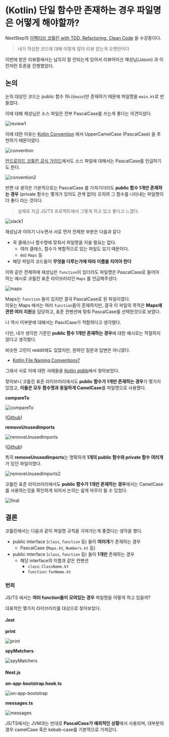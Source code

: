 # (Kotlin) 단일 함수만 존재하는 경우 파일명은 어떻게 해야할까?

NextStep의 [이펙티브 코틀린 with TDD, Refactoring, Clean Code](https://edu.nextstep.camp/c/Z9QeJlCi/) 을 수강중이다.  

> 내가 작성한 코드에 대해 이렇게 많이 리뷰 받는게 오랫만이다

이번에 받은 리뷰중에서는 납득이 잘 안되는게 있어서 리뷰어이신 재성님(Jason) 과 이런저런 토론을 진행했었다.  

## 논의

논의 대상인 코드는 public 함수 하나(`main`)만 존재하기 때문에 파일명을 `main.kt`로 만들었다.  
  
이에 대해 재성님은 소스 파일은 전부 PascalCase를 쓰는게 좋다는 의견이셨다.

![review1](./images/review1.png)

이에 대한 이유는 [Kotlin Convention](https://kotlinlang.org/docs/coding-conventions.html#source-file-names) 에서 UpperCamelCase (PascalCase) 을 추천하기 때문이였다.

![convention](./images/convention.png)

[안드로이드 코틀린 공식 가이드](https://developer.android.com/kotlin/style-guide?hl=ko#naming)에서도 소스 파일에 대해서는 PascalCase를 언급하기도 한다.

![convention2](./images/convention2.png)

반면 내 생각은 기본적으로는 PascalCase 를 가져가더라도 **public 함수 1개만 존재하는 경우** (private 함수는 몇개가 있어도 관계 없이) 오히려 그 함수를 나타내는 파일명이 더 좋다 라는 것이다.

> 실제로 지금 JS/TS 프로젝트에서 그렇게 하고 있고 좋다고 느꼈다.

![slack1](./images/slack1.png)

재성님과 이야기 나누면서 서로 먼저 전제한 부분은 다음과 같다

* 꼭 클래스나 함수명에 맞춰서 파일명을 지을 필요는 없다.
  * 여러 클래스, 함수가 복합적으로 있는 파일도 있기 때문이다.
  * ex) `Maps` 등
* 해당 파일의 코드들이 **무엇을 다루는가에 따라 이름을 지어야 한다**

이와 같은 전제하에 재성님은 `function`이 있더라도 파일명은 PascalCase로 들어야 하는 예시로 코틀린 표준 라이브러리인 `Maps` 를 언급해주셨다.

![maps](./images/maps.png)

Maps는 `function` 들이 있지만 결국 PascalCase로 된 파일이였다.  
이유는 Maps 에서는 여러 `function`들이 존재하지만, 결국 이 파일의 목적은 **Maps에 관한 여러 지원**을 담당하고, 표준 컨벤션에 맞춰 PascalCase를 선택한것으로 보였다.  
  
나 역시 이부분에 대해서는 PasclCase가 적합하다고 생각했다.  
  
다만, 내가 생각한 기준인 **public 함수 1개만 존재하는 경우**에 대한 예시로는 적절하지 않다고 생각했다.  

비슷한 고민이 reddit에도 있었지만, 원하던 질문과 답변은 아니였다.

* [Kotlin File Naming Conventions?](https://www.reddit.com/r/Kotlin/comments/72ialu/file_naming_conventions)

그래서 서로 이에 대한 사례들을 [Kotlin stdlib](https://github.com/JetBrains/kotlin/tree/6a670dc5f38fc73eb01d754d8f7c158ae0176ceb/libraries/stdlib)에서 찾아보았다.  
  
찾아보니 코틀린 표준 라이브러리에서도 **public 함수가 1개만 존재하는 경우**가 몇가지 있었고, **이들은 모두 함수명과 동일하게 CamelCase**를 파일명으로 사용했다.  

**compareTo**

![compareTo](./images/compareTo.png)

([Github](https://github.com/JetBrains/kotlin/blob/6a670dc5f38fc73eb01d754d8f7c158ae0176ceb/libraries/stdlib/src/kotlin/comparisons/compareTo.kt))  
  
**removeUnusedImports**

![removeUnusedImports](./images/removeUnusedImports.png)

([Github](https://github.com/JetBrains/kotlin/blob/92d200e093c693b3c06e53a39e0b0973b84c7ec5/js/js.inliner/src/org/jetbrains/kotlin/js/inline/clean/removeUnusedImports.kt))  

특히 **removeUnusedImports**는 명확하게 **1개의 public 함수와 private 함수 여러개**가 있던 파일이였다.

![removeUnusedImports2](./images/removeUnusedImports2.png)

코틀린 표준 라이브러리에서도 **public 함수가 1개만 존재하는 경우**에서는 CamelCase를 사용하는것을 확인하게 되어서 논의는 쉽게 마무리 될 수 있었다.

![final](./images/final.png)

## 결론

코틀린에서는 다음과 같이 파일명 규칙을 가져가는게 좋겠다는 생각을 했다.

* public interface (`class`, `function` 등) 들이 **여러개**가 존재하는 경우
  * PascalCase (`Maps.kt`, `Numbers.kt` 등)
* public interface (`class`, `function` 등) 들이 **1개만** 존재하는 경우
  * 해당 interface의 이름과 같은 컨벤션
    * `class`: `ClassName.kt`
    * `function`: `funName.kt`

### 번외

JS/TS 에서는 **여러 function들이 모여있는 경우** 파일명을 어떻게 하고 있을까?  
  
대표적인 몇가지 라이브러리를 대상으로 찾아보았다.  
  
#### Jest

**print**

![print](./images/print.png)

**spyMatchers**

![spyMatchers](./images/spyMatchers.png)

#### Nest.js

**on-app-bootstrap.hook.ts**

![on-app-bootstrap](./images/on-app-bootstrap.png)

**messages.ts**

![messages](./images/messages.png)

JS/TS에서는 JVM과는 반대로 **PascalCase가 예외적인 상황**에서 사용되며, 대부분의 경우 camelCase 혹은 kebab-case를 기본적으로 가져갔다.


